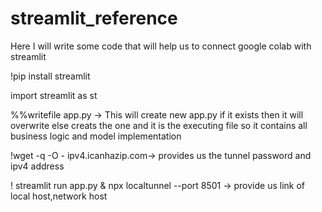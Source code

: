 # streamlit_reference

Here I will write some code that will help us to connect google colab with streamlit



!pip install streamlit



import streamlit as st



%%writefile app.py -> This will create new app.py if it exists then it will overwrite else creats the one and it is the executing file so it contains all business logic and model implementation



!wget -q -O - ipv4.icanhazip.com-> provides us the tunnel password and ipv4 address



! streamlit run app.py &  npx localtunnel --port 8501 -> provide us link of local host,network host
